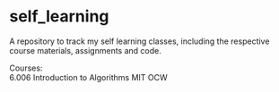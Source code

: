 # self_learning

A repository to track my self learning classes, including the respective course materials, assignments and code.

Courses:  
6.006 Introduction to Algorithms MIT OCW
